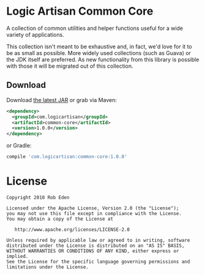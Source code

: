 Logic Artisan Common Core
=========================

A collection of common utilities and helper functions useful for a
wide variety of applications.

This collection isn't meant to be exhaustive and, in fact, we'd love
for it to be as small as possible. More widely used collections (such
as Guava) or the JDK itself are preferred. As new functionality from
this library is possible with those it will be migrated out of this
collection.


Download
--------

Download [the latest JAR][1] or grab via Maven:
```xml
<dependency>
  <groupId>com.logicartisan</groupId>
  <artifactId>common-core</artifactId>
  <version>1.0.0</version>
</dependency>
```
or Gradle:
```groovy
compile 'com.logicartisan:common-core:1.0.0'
```



License
=======

    Copyright 2010 Rob Eden

    Licensed under the Apache License, Version 2.0 (the "License");
    you may not use this file except in compliance with the License.
    You may obtain a copy of the License at

       http://www.apache.org/licenses/LICENSE-2.0

    Unless required by applicable law or agreed to in writing, software
    distributed under the License is distributed on an "AS IS" BASIS,
    WITHOUT WARRANTIES OR CONDITIONS OF ANY KIND, either express or implied.
    See the License for the specific language governing permissions and
    limitations under the License.


 [1]: https://search.maven.org/remote_content?g=com.logicartisan&a=common-core&v=LATEST

